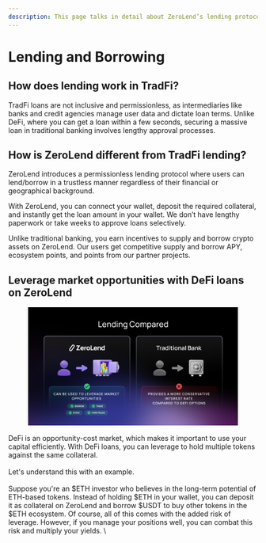 ```yaml
---
description: This page talks in detail about ZeroLend’s lending protocol.
---
```


# Lending and Borrowing

## How does lending work in TradFi?      &#x20;

TradFi loans are not inclusive and permissionless, as intermediaries like banks and credit agencies manage user data and dictate loan terms. Unlike DeFi, where you can get a loan within a few seconds, securing a massive loan in traditional banking involves lengthy approval processes.&#x20;

## How is ZeroLend different from TradFi lending?

ZeroLend introduces a permissionless lending protocol where users can lend/borrow in a trustless manner regardless of their financial or geographical background.&#x20;

With ZeroLend, you can connect your wallet, deposit the required collateral, and instantly get the loan amount in your wallet. We don’t have lengthy paperwork or take weeks to approve loans selectively.     &#x20;

Unlike traditional banking, you earn incentives to supply and borrow crypto assets on ZeroLend. Our users get competitive supply and borrow APY, ecosystem points, and points from our partner projects.&#x20;

## Leverage market opportunities with DeFi loans on ZeroLend

<figure><img src="../../.gitbook/assets/ZL Doc - Lending Compared.png" alt=""><figcaption></figcaption></figure>

DeFi is an opportunity-cost market, which makes it important to use your capital efficiently. With DeFi loans, you can leverage to hold multiple tokens against the same collateral.\
\
Let's understand this with an example.\
\
Suppose you're an $ETH investor who believes in the long-term potential of ETH-based tokens. Instead of holding $ETH in your wallet, you can deposit it as collateral on ZeroLend and borrow $USDT to buy other tokens in the $ETH ecosystem. Of course, all of this comes with the added risk of leverage. However, if you manage your positions well, you can combat this risk and multiply your yields. \
